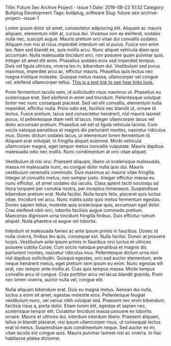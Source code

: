 Title: Future Sex Archive Project - Issue 1
Date: 2016-08-23 10:52
Category: Buttplug Development
Tags: buttplug, software
Slug: future-sex-archive-project--issue-1

Lorem ipsum dolor sit amet, consectetur adipiscing elit. Aliquam ac mauris aliquam, elementum nibh at, cursus dui. Vivamus non ex eleifend, sodales nulla nec, suscipit augue. Mauris pretium orci vitae dui convallis sodales. Aliquam non nisi at risus imperdiet interdum vel id purus. Fusce non enim leo. Nam sed blandit ex, quis mollis arcu. Nunc aliquet vehicula diam quis accumsan. Nulla malesuada tincidunt orci, non posuere quam pulvinar quis. Integer sit amet elit enim. Phasellus sodales eros sed imperdiet tempus. Duis vel ligula ultrices, viverra leo in, bibendum dui. Vestibulum sed purus maximus, imperdiet arcu ac, efficitur mauris. Phasellus quis lectus nec magna tristique molestie. Quisque metus massa, ullamcorper vel congue vel, eleifend ullamcorper tellus. [This is a test link to see how links look.](https://buttplug.io)

<!--more-->

Proin fermentum iaculis sem, id sollicitudin risus maximus ut. Phasellus eu scelerisque erat. Sed eleifend in enim sed tincidunt. Pellentesque volutpat tortor nec nunc consequat placerat. Sed vel elit convallis, elementum nulla imperdiet, efficitur nulla. Proin odio est, facilisis nec blandit ut, ornare id lectus. Fusce pretium, lacus sed consectetur hendrerit, nisl mauris laoreet purus, id pellentesque diam velit id lacus. Integer ullamcorper lacus vel dolor accumsan pretium. Phasellus vel est ut ligula vehicula lacinia. Cum sociis natoque penatibus et magnis dis parturient montes, nascetur ridiculus mus. Donec dictum sodales lacus, ut elementum lorem fermentum id. Aliquam erat volutpat. In fringilla aliquet euismod. Morbi vehicula ullamcorper magna, eget tempor metus convallis vulputate. Mauris dapibus malesuada odio nec mollis. Nunc condimentum at orci vitae aliquet.

Vestibulum id nisi orci. Praesent aliquam, libero ut scelerisque malesuada, massa mi malesuada nunc, eu congue dolor nulla quis dui. Mauris vestibulum venenatis commodo. Duis maximus ac mauris vitae fringilla. Integer at convallis metus, non semper justo. Integer efficitur massa eu nunc efficitur, sit amet sodales dui iaculis. Class aptent taciti sociosqu ad litora torquent per conubia nostra, per inceptos himenaeos. Suspendisse bibendum pretium erat. Nulla facilisi. Nulla turpis felis, placerat quis luctus vitae, tincidunt vel arcu. Nunc mattis justo quis metus fermentum egestas. Donec sapien tellus, molestie quis scelerisque quis, accumsan eget dolor. Cras eleifend nibh orci, lobortis facilisis augue commodo pretium. Maecenas dignissim urna tincidunt fringilla finibus. Duis efficitur rutrum aliquet. Nulla pharetra ut augue vel lobortis.

Interdum et malesuada fames ac ante ipsum primis in faucibus. Donec id nulla viverra, finibus leo quis, consequat est. Nulla facilisi. Donec at posuere turpis. Vestibulum ante ipsum primis in faucibus orci luctus et ultrices posuere cubilia Curae; Cum sociis natoque penatibus et magnis dis parturient montes, nascetur ridiculus mus. Pellentesque dictum urna non nisl dapibus sollicitudin. Quisque egestas, orci sed auctor elementum, ante neque hendrerit metus, eget pretium sem ipsum eu enim. Nunc egestas elit erat, nec tempor ante mollis at. Cras quis tempus massa. Morbi tempus convallis arcu id congue. Cras porttitor arcu vel lacus blandit gravida. Proin nec lorem viverra, auctor nulla vel, congue elit.

Nulla aliquam bibendum erat. Duis eu magna metus. Aenean dui nulla, luctus a enim sit amet, egestas molestie eros. Pellentesque feugiat vestibulum nunc, vel varius nibh volutpat sed. Praesent nec enim bibendum, facilisis risus a, porta dolor. Etiam lorem elit, egestas et sapien nec, scelerisque tempor elit. Curabitur tincidunt massa posuere ex lobortis ornare. Mauris et ultrices dui, interdum interdum libero. Praesent aliquam, tellus in blandit placerat, nisi ipsum ullamcorper risus, ut consequat lectus erat id metus. Suspendisse quis condimentum neque. Sed auctor ex mi, vitae iaculis est congue quis. Mauris pulvinar laoreet nisi ac viverra. In hac habitasse platea dictumst. 
